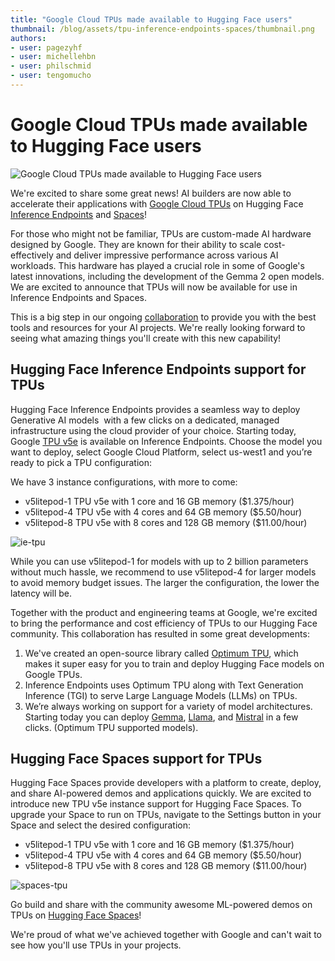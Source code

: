 ```yaml
---
title: "Google Cloud TPUs made available to Hugging Face users" 
thumbnail: /blog/assets/tpu-inference-endpoints-spaces/thumbnail.png
authors:
- user: pagezyhf
- user: michellehbn
- user: philschmid
- user: tengomucho
---
```


# Google Cloud TPUs made available to Hugging Face users

![Google Cloud TPUs made available to Hugging Face users](/blog/assets/tpu-inference-endpoints-spaces/thumbnail.png)

We're excited to share some great news! AI builders are now able to accelerate their applications with [Google Cloud TPUs](https://cloud.google.com/tpu?hl=en) on Hugging Face [Inference Endpoints](https://ui.endpoints.huggingface.co/) and [Spaces](https://huggingface.co/spaces)!

For those who might not be familiar, TPUs are custom-made AI hardware designed by Google. They are known for their ability to scale cost-effectively and deliver impressive performance across various AI workloads. This hardware has played a crucial role in some of Google's latest innovations, including the development of the Gemma 2 open models. We are excited to announce that TPUs will now be available for use in Inference Endpoints and Spaces.

This is a big step in our ongoing [collaboration](https://huggingface.co/blog/gcp-partnership) to provide you with the best tools and resources for your AI projects. We're really looking forward to seeing what amazing things you'll create with this new capability!

## Hugging Face Inference Endpoints support for TPUs

Hugging Face Inference Endpoints provides a seamless way to deploy Generative AI models  with a few clicks on a dedicated, managed infrastructure using the cloud provider of your choice. Starting today, Google [TPU v5e](https://cloud.google.com/tpu/docs/v5e-inference) is available on Inference Endpoints. Choose the model you want to deploy, select Google Cloud Platform, select us-west1 and you’re ready to pick a TPU configuration:

We have 3 instance configurations, with more to come:

- v5litepod-1 TPU v5e with 1 core and 16 GB memory ($1.375/hour)
- v5litepod-4 TPU v5e with 4 cores and 64 GB memory ($5.50/hour)
- v5litepod-8 TPU v5e with 8 cores and 128 GB memory ($11.00/hour)

![ie-tpu](https://huggingface.co/datasets/huggingface/documentation-images/resolve/main/blog/tpu-inference-endpoints-spaces/ie-tpu.png)

While you can use v5litepod-1 for models with up to 2 billion parameters without much hassle, we recommend to use v5litepod-4 for larger models to avoid memory budget issues. The larger the configuration, the lower the latency will be.

Together with the product and engineering teams at Google, we're excited to bring the performance and cost efficiency of TPUs to our Hugging Face community. This collaboration has resulted in some great developments:

1. We've created an open-source library called [Optimum TPU](https://github.com/huggingface/optimum-tpu), which makes it super easy for you to train and deploy Hugging Face models on Google TPUs.
2. Inference Endpoints uses Optimum TPU along with Text Generation Inference (TGI) to serve Large Language Models (LLMs) on TPUs.
3. We’re always working on support for a variety of model architectures. Starting today you can deploy [Gemma](https://huggingface.co/google/gemma-7b-it), [Llama](https://huggingface.co/meta-llama/Meta-Llama-3-8B-Instruct), and [Mistral](https://huggingface.co/mistralai/Mistral-7B-Instruct-v0.3) in a few clicks. (Optimum TPU supported models).

## Hugging Face Spaces support for TPUs

Hugging Face Spaces provide developers with a platform to create, deploy, and share AI-powered demos and applications quickly. We are excited to introduce new TPU v5e instance support for Hugging Face Spaces. To upgrade your Space to run on TPUs, navigate to the Settings button in your Space and select the desired configuration:

- v5litepod-1 TPU v5e with 1 core and 16 GB memory ($1.375/hour)
- v5litepod-4 TPU v5e with 4 cores and 64 GB memory ($5.50/hour)
- v5litepod-8 TPU v5e with 8 cores and 128 GB memory ($11.00/hour)

![spaces-tpu](https://huggingface.co/datasets/huggingface/documentation-images/resolve/main/blog/tpu-inference-endpoints-spaces/spaces-tpu.png)

Go build and share with the community awesome ML-powered demos on TPUs on [Hugging Face Spaces](https://huggingface.co/spaces)!

We're proud of what we've achieved together with Google and can't wait to see how you'll use TPUs in your projects.